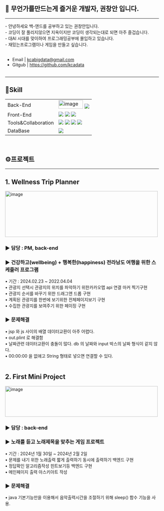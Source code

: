 <h2>🙂 무언가를만드는게 즐거운  개발자, 권창안 입니다.</h2>
<hr>
- 안녕하세요 백-앤드를 공부하고 있는 권창안입니다.<br>
- 코딩이 잘 풀리지않으면 지옥이지만 코딩이 생각되는대로 되면 아주 즐겁습니다.<br>
- 대AI 시대를 맞이하여 프로그래밍공부에 몰입하고 있습니다. <br>
- 재밌는프로그램이나 게임을 만들고 싶습니다. <br><br>

- Email | kcabigdata@gmail.com <br>
- Gitgub | https://github.com/kcadata <br> <br>
<hr>


<h2>🔧Skill</h2>
<table>
     <tr>
        <td>Back-End</td>
        <td>
            <img width="80px" height="28px" alt="image" src="https://github.com/kcadata/kcadata/assets/157599955/1afcacfa-ce9e-481b-ba42-14c2320c5d13">
            <img src="https://img.shields.io/badge/Java-007396?style=for-the-badge&logo=java&logoColor=white"/>            
        </td>
    </tr>
    <tr>
        <td>Front-End</td>
        <td>
            <img src="https://img.shields.io/badge/HTML5-E34F26?style=for-the-badge&logo=HTML5&logoColor=white"/>
            <img src="https://img.shields.io/badge/CSS3-1572B6?style=for-the-badge&logo=CSS3&logoColor=white"/>
            <img src="https://img.shields.io/badge/JavaScript-F7DF1E?style=for-the-badge&logo=JavaScript&logoColor=white"/>          
        </td>
    </tr>
    <tr>
        <td>Tools&Collaboration</td>
        <td>
            <img src="https://img.shields.io/badge/Eclipse-2C2255?style=for-the-badge&logo=Eclipse&logoColor=white"/>         
            <img src="https://img.shields.io/badge/VSCode-007ACC?style=for-the-badge&logo=VisualStudioCode&logoColor=white"/>
            <img src="https://img.shields.io/badge/Git-F05032?style=for-the-badge&logo=Git&logoColor=white"/>
            <img src="https://img.shields.io/badge/GitHub-181717?style=for-the-badge&logo=GitHub&logoColor=white"/>
        </td>
    </tr>
    <tr>
        <td>DataBase</td>
        <td>
            <img src="https://img.shields.io/badge/Oracle 11g-F80000?style=for-the-badge&logo=Oracle&logoColor=white"/>
        </td>
    </tr>
  
</table>
<br>


<h2>⚙️프로젝트</h2>
<hr>

<h2> 1. Wellness Trip Planner </h2>
<img width="500px" height="150px" alt="image" src="https://github.com/kcadata/kcadata/assets/157599955/9d990815-2177-4cfe-a471-0efd19446900">
<h3> ▶ 담당 : PM, back-end </h3>
<h3> ▶ 건강하고(wellbeing) + 행복한(happiness) 전라남도 여행을 위한 스케줄러 프로그램 </h3>
• 기간 : 2024.02.23 ~ 2022.04.04 <br>
• 관광지 선택시 관광지의 위치를 파악하기 위한카카오맵 api 연결 마커 찍기구현<br>
• 관광지 순서를 바꾸기 위한 드래그앤 드롭 구현<br>
• 계획된 관광지를 한번에 보기위한 전체페이지보기 구현<br>
• 수집한 관광지를 보여주기 위한 페이징 구현<br>

<h3> ▶ 문제해결 </h3>
• jsp 와 js 사이의 배열 데이터교환이 아주 어렵다. <br>
• out.plint 로 해결함 <br>
• 날짜관련 데이터교환이 충돌이 많다. db 의 날짜와 input 박스의 날짜 형식이 같지 않다.  <br>
• 00:00:00 을 없애고 String 형태로 넣으면 연결할 수 있다.<br><br>

<h2> 2. First Mini Project </h3>
<img width="500px" height="100px" alt="image" src="https://github.com/kcadata/kcadata/assets/157599955/ab2f9ae4-a29e-43b8-99fb-f26e2393a94d">

<h3> ▶ 담당 : back-end</h3>
<h3> ▶ 노래를 듣고 노래제목을 맞추는 게임 프로젝트</h3>
• 기간 : 2024년 1월 30일 ~ 2024년 2월 2일 <br>
• 문제를 내기 위한 노래출력 짧게 출력하기 동시에 출력하기 백엔드 구현 <br>
• 정답확인 알고리즘작성 힌트보기등 백엔드 구현 <br>
• 메인페이지 출력 아스키아트 작성 <br>

<h3> ▶ 문제해결 </h3>
• java 기본기능만을 이용해서 음악출력시간을 조절하기 위해 sleep() 함수 기능을 사용.


